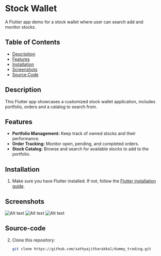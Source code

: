 # Stock Wallet

A Flutter app demo for a stock wallet where user can search add and monitor stocks.

## Table of Contents

- [Description](#description)
- [Features](#features)
- [Installation](#installation)
- [Screenshots](#screenshots)
- [Source Code](#Source-code)

## Description

This Flutter app showcases a customized stock wallet application, includes portfolio, orders and a catalog to search from.

## Features

- **Portfolio Management:** Keep track of owned stocks and their performance.
- **Order Tracking:** Monitor open, pending, and completed orders.
- **Stock Catalog:** Browse and search for available stocks to add to the portfolio.

## Installation

1. Make sure you have Flutter installed. If not, follow the [Flutter installation guide](https://github.com/sathyajitharakkal/dummy_trading).

## Screenshots

![Alt text](Screenshot_1691796948.png) ![Alt text](Screenshot_1691796960.png) ![Alt text](Screenshot_1691796967.png)

## Source-code
2. Clone this repository:

   ```bash
   git clone https://github.com/sathyajitharakkal/dummy_trading.git